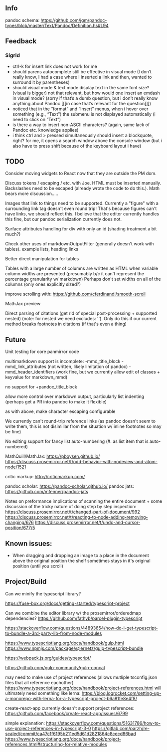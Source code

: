 ## Info

pandoc schema: <https://github.com/jgm/pandoc-types/blob/master/Text/Pandoc/Definition.hs#L94>

## Feedback

### Sigrid

- ctrl-k for insert link does not work for me
- should parens autocomplete still be effective in visual mode (I don’t really know, I had a case where I inserted a link and then, wanted to surround it by parentheses)
- should visual mode & text mode display text in the same font size? (visual is bigger)
not that relevant, but how would one insert an emdash in visual mode? (sorry if that’s a dumb question, but i don’t really know anything about Pandoc [[[in case that’s relevant for the question]]])
- noticed that in the “format” and “insert” menus, when i hover over something (e.g., “Text”) the submenu is not displayed automatically (i need to click on “Text”)
- is there a way to insert non-ASCII characters? (again, same lack of Pandoc etc. knowledge applies)
- i think ctrl and > pressed simultaneously should insert a blockquote, right? for me, it opens a search window above the console window (but i also have to press shift because of the keyboard layout i have)


## TODO
 
Consider moving widgets to React now that they are outside the PM dom.

Discuss tokens / escaping / etc. with Joe. HTML must be inserted manually. Backslashes need to
be escaped (already wrote the code to do this.). Math bears more discussion.....

Images that link to things need to be supported. Currently a "figure" with a surrounding link tag doesn't even round trip! That's 
because figures can't have links, we should reflect this. I believe that the editor currently handles this fine, but our 
pandoc serialization currently does not.

Surface attributes handling for div with only an id (shading treatment a bit much?)

Check other uses of markdownOutputFilter (generally doesn't work with tables). example lists, heading links

Better direct manipulation for tables

Tables with a large number of columns are written as HTML when variable column widths are presented (presumably b/c it can't represent the percentage granularity w/ markdown) Perhaps don't set widths on all of the columns (only ones explicitly sized?)

improve scrolling with: <https://github.com/cferdinandi/smooth-scroll>

MathJax preview

Direct parsing of citations (get rid of special post-processing + supported nested) (note: for nested we need excludes: '').
Only do this if our current method breaks footnotes in citations (if that's even a thing)

## Future

Unit testing for core panmirror code

multimarkdown support is incomplete: -mmd\_title\_block -mmd\_link\_attributes (not written, likely limitation of pandoc) -mmd\_header\_identifiers (work fine, but we currently allow edit of classes + keyvalue for markdown\_mmd)

no support for +pandoc\_title\_block

allow more control over markdown output, particularly list indenting (perhaps get a PR into pandoc to make it flexible)

as with above, make character escaping configurable

We currently can't round-trip reference links (as pandoc doesn't seem to write them, this is not disimillar from the situation w/ inline footnotes so may be fine)

No editing support for fancy list auto-numbering (\#. as list item that is auto-numbered)

MathQuill/MathJax: <https://pboysen.github.io/> <https://discuss.prosemirror.net/t/odd-behavior-with-nodeview-and-atom-node/1521>

critic markup: <http://criticmarkup.com/>

pandoc scholar: <https://pandoc-scholar.github.io/> pandoc jats: <https://github.com/mfenner/pandoc-jats>

Notes on preformance implications of scanning the entire document + some discussion of the tricky nature of doing step by step inspection: <https://discuss.prosemirror.net/t/changed-part-of-document/992> <https://discuss.prosemirror.net/t/reacting-to-node-adding-removing-changing/676> <https://discuss.prosemirror.net/t/undo-and-cursor-position/677/5>

## Known issues:

- When dragging and dropping an image to a place in the document above the original position the shelf sometimes
  stays in it's original position (until you scroll)


## Project/Build

Can we minify the typescript library?

<https://fuse-box.org/docs/getting-started/typescript-project>

Can we combine the editor library w/ the prosemirror/orderedmap dependencies? <https://github.com/fathyb/parcel-plugin-typescript>

<https://stackoverflow.com/questions/44893654/how-do-i-get-typescript-to-bundle-a-3rd-party-lib-from-node-modules>

<https://www.typescriptlang.org/docs/handbook/gulp.html> <https://www.npmjs.com/package/@lernetz/gulp-typescript-bundle>

<https://webpack.js.org/guides/typescript/>

<https://github.com/gulp-community/gulp-concat>

may need to make use of project references (allows mutliple tsconfig.json files that all reference eachother) <https://www.typescriptlang.org/docs/handbook/project-references.html> will ultimately need something like lerna: <https://blog.logrocket.com/setting-up-a-monorepo-with-lerna-for-a-typescript-project-b6a81fe8e4f8/>

create-react-app currently doesn't support project references: <https://github.com/facebook/create-react-app/issues/6799>

simple explanation: <https://stackoverflow.com/questions/51631786/how-to-use-project-references-in-typescript-3-0> <https://gitlab.com/parzh/re-scaled/commit/ca47c1f6195b211ed5d61d2821864c8cecd86bad> <https://www.typescriptlang.org/docs/handbook/project-references.html#structuring-for-relative-modules>